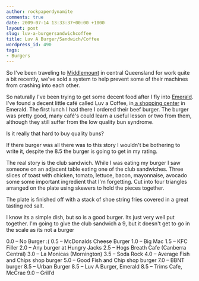 ```yaml
---
author: rockpaperdynamite
comments: true
date: 2009-07-14 13:33:37+00:00 +1000
layout: post
slug: luv-a-burgersandwichcoffee
title: Luv A Burger/Sandwich/Coffee
wordpress_id: 490
tags:
- Burgers
---
```


So I've been traveling to [Middlemount](http://maps.google.com/maps?f=q&source=s_q&hl=en&geocode=&q=middlemount+Queensland,+Australia&sll=-23.32208,147.348633&sspn=11.064171,24.697266&ie=UTF8&ll=-22.945748,148.74115&spn=1.388547,2.04071&t=h&z=9&iwloc=A) in central Queensland for work quite a bit recently, we've sold a system to help prevent some of their machines from crashing into each other.

So naturally I've been trying to get some decent food after I fly into [Emerald](http://maps.google.com/maps?f=q&source=s_q&hl=en&geocode=&q=Emerald+Queensland,+Australia&sll=-23.397724,148.337402&sspn=2.767597,4.081421&ie=UTF8&ll=-23.32208,147.348633&spn=11.064171,24.697266&t=h&z=6&iwloc=A). I've found a decent little café called Luv a Coffee, in[ a shopping center](http://maps.google.com/maps?q=-23.528022,148.164278&t=h&sll=-22.81046,148.699231&sspn=1.319681,2.04895&ie=UTF8&ll=-23.528166,148.164411&spn=0.010801,0.015943&z=16) in Emerald. The first lunch I had there I ordered their beef burger. The burger was pretty good, many café's could learn a useful lesson or two from them, although they still suffer from the low quality bun syndrome.

Is it really that hard to buy quality buns?<!-- more -->

If there burger was all there was to this story I wouldn't be bothering to write it, despite the 8.5 the burger is going to get in my rating.

The real story is the club sandwich. While I was eating my burger I saw someone on an adjacent table eating one of the club sandwiches. Three slices of toast with chicken, tomato, lettuce, bacon, mayonnaise, avocado some some important ingredient that I'm forgetting. Cut into four triangles arranged on the plate using skewers to hold the pieces together.

The plate is finished off with a stack of shoe string fries covered in a great tasting red salt.

I know its a simple dish, but so is a good burger. Its just very well put together. I'm going to give the club sandwich a 9, but it doesn't get to go in the scale as its not a burger

0.0 – No Burger :(
0.5 – McDonalds Cheese Burger
1.0 – Big Mac
1.5 – KFC Filler
2.0 – Any burger at Hungry Jacks
2.5 – Hogs Breath Cafe (Canberra Central)
3.0 – La Monicas (Mornington)
3.5 – Soda Rock
4.0 – Average Fish and Chips shop burger
5.0 – Good Fish and Chip shop burger
7.0 – BBNT burger
8.5 – Urban Burger
8.5 – Luv A Burger, Emerald
8.5 – Trims  Cafe, McCrae
9.0 – Grill’d
